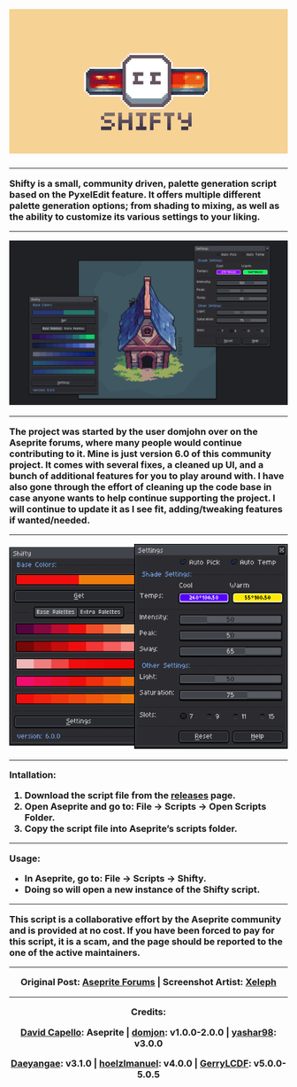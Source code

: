<div align="center"><a href="https://truesalt.itch.io/shifty"><img src="https://github.com/SaltSouls/Shifty/blob/main/images/shifty_banner.png" /></a></div>
<h3>

- - - - -

Shifty is a small, community driven, palette generation script based on the PyxelEdit feature. It offers multiple different palette generation options; from shading to mixing, as well as the ability to customize its various settings to your liking.

<div align="center">

- - - - -

<div align="center"><img src="https://github.com/SaltSouls/Shifty/blob/main/images/example_xeleph.png" /></div>

- - - - -

</div>

The project was started by the user domjohn over on the Aseprite forums, where many people would continue contributing to it. Mine is just version 6.0 of this community project. It comes with several fixes, a cleaned up UI, and a bunch of additional features for you to play around with. I have also gone through the effort of cleaning up the code base in case anyone wants to help continue supporting the project. I will continue to update it as I see fit, adding/tweaking features if wanted/needed.

<div align="center">

- - - - -

<div align="center"><img src="https://github.com/SaltSouls/Shifty/blob/main/images/interface_combined.png" /></div>

- - - - -

</div>

Intallation:

1. Download the script file from the <a style="font-family: inherit;" href="https://github.com/SaltSouls/Shifty/releases">releases</a> page.
2. Open Aseprite and go to: File -> Scripts -> Open Scripts Folder.
3. Copy the script file into Aseprite’s scripts folder.

- - - - -

Usage:

- In Aseprite, go to: File -> Scripts -> Shifty.
- Doing so will open a new instance of the Shifty script.

- - - - -

This script is a collaborative effort by the Aseprite community and is provided at no cost. If you have been forced to pay for this script, it is a scam, and the page should be reported to the one of the active maintainers.

<div align="center">

- - - - -

Original Post: <a href="https://community.aseprite.org/t/script-more-color-shading-options/3668">Aseprite Forums</a> | Screenshot Artist: <a href="https://x.com/Xeleph_">Xeleph</a>

- - - - -

Credits:

<a style="font-family: inherit;" href="https://www.aseprite.org/">David Capello</a>: Aseprite | <a style="font-family: inherit;" href="https://github.com/dominickjohn/aseprite/tree/master">domjon</a>: v1.0.0-2.0.0 | <a style="font-family: inherit;" href="https://github.com/yashar98/aseprite/tree/main">yashar98</a>: v3.0.0

<a style="font-family: inherit;" href="https://github.com/Daeyangae/aseprite">Daeyangae</a>: v3.1.0 | <a style="font-family: inherit;" href="https://github.com/hoelzlmanuel/aseprite-color-shading">hoelzlmanuel</a>: v4.0.0 | <a style="font-family: inherit;" href="https://github.com/GerryLCDF/Aseprite-Color-Shading-v5.0/tree/main">GerryLCDF</a>: v5.0.0-5.0.5
</div>
</h3>
